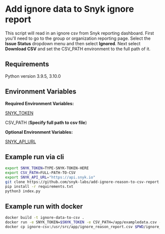 # Add ignore data to Snyk ignore report

This script will read in an ignore csv from Snyk reporting dashboard.  First you'll need to go to the group or organization reporting page.  Select the **Issue Status** dropdown menu and then select **Ignored**.  Next select **Download CSV** and set the CSV_PATH environment to the full path of it.

## Requirements

Python version 3.9.5, 3.10.0

## Environment Variables
**Required Environment Variables:**

[SNYK_TOKEN](https://docs.snyk.io/getting-started/how-to-obtain-and-authenticate-with-your-snyk-api-token)

CSV_PATH  (**Specify full path to csv file**)

**Optional Environment Variables:**

[SNYK_API_URL](https://docs.snyk.io/snyk-api/rest-api/about-the-rest-api#api-url) 

## Example run via cli
```bash
export SNYK_TOKEN=TYPE-SNYK-TOKEN-HERE
export CSV_PATH=FULL-PATH-TO-CSV
export SNYK_API_URL="https://api.snyk.io"
git clone https://github.com/snyk-labs/add-ignore-reason-to-csv-report.git
pip install -r requirements.txt
python3 index.py
```

## Example run with docker
```bash
docker build -t ignore-data-to-csv .
docker run -e SNYK_TOKEN=$SNYK_TOKEN -e CSV_PATH=/app/exampledata.csv -v $PWD/exampledata.csv:/app/exampledata.csv --name ignore-data-to-csv ignore-data-to-csv
docker cp ignore-csv:/usr/src/app/ignore_reason_report.csv $PWD/ignore_reason_report.csv
```